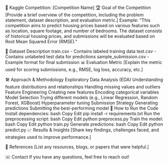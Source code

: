 🚀 Kaggle Competition: [Competition Name]
🏆 Goal of the Competition
[Provide a brief overview of the competition, including the problem statement, dataset description, and evaluation metric.]
Example:
"This competition aims to predict housing prices based on various features such as location, square footage, and number of bedrooms. The dataset consists of historical housing prices, and submissions will be evaluated based on Root Mean Squared Error (RMSE)."

📂 Dataset Description
train.csv - Contains labeled training data
test.csv - Contains unlabeled test data for predictions
sample_submission.csv - Example format for final submission
📊 Evaluation Metric
[Explain the metric used for scoring submissions, e.g., RMSE, log loss, accuracy, etc.]

🛠 Approach & Methodology
Exploratory Data Analysis (EDA)
Understanding feature distributions and relationships
Handling missing values and outliers
Feature Engineering
Creating new features
Encoding categorical variables
Model Selection
Trying different models (e.g., Linear Regression, Random Forest, XGBoost)
Hyperparameter tuning
Submission Strategy
Generating predictions
Submitting the best-performing model
📌 How to Run the Code
Install dependencies:
bash
Copy
Edit
pip install -r requirements.txt
Run the preprocessing script:
bash
Copy
Edit
python preprocess.py
Train the model:
bash
Copy
Edit
python train.py
Generate predictions:
bash
Copy
Edit
python predict.py
📈 Results & Insights
[Share key findings, challenges faced, and strategies used to improve performance.]

📜 References
[List any resources, blogs, or papers that were helpful.]

✉️ Contact
If you have any questions, feel free to reach out!


